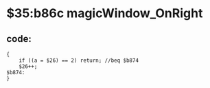 ﻿
# $35:b86c magicWindow_OnRight

<summary></summary>

## code:
```
{
	if ((a = $26) == 2) return;	//beq $b874
	$26++;
$b874:
}
```



